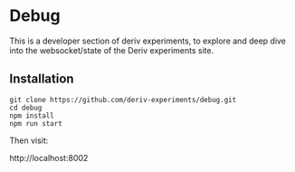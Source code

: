 # Debug

This is a developer section of deriv experiments, to explore and deep dive into the websocket/state of the Deriv experiments site.

## Installation

```
git clone https://github.com/deriv-experiments/debug.git
cd debug
npm install
npm run start
```

Then visit:

http://localhost:8002
